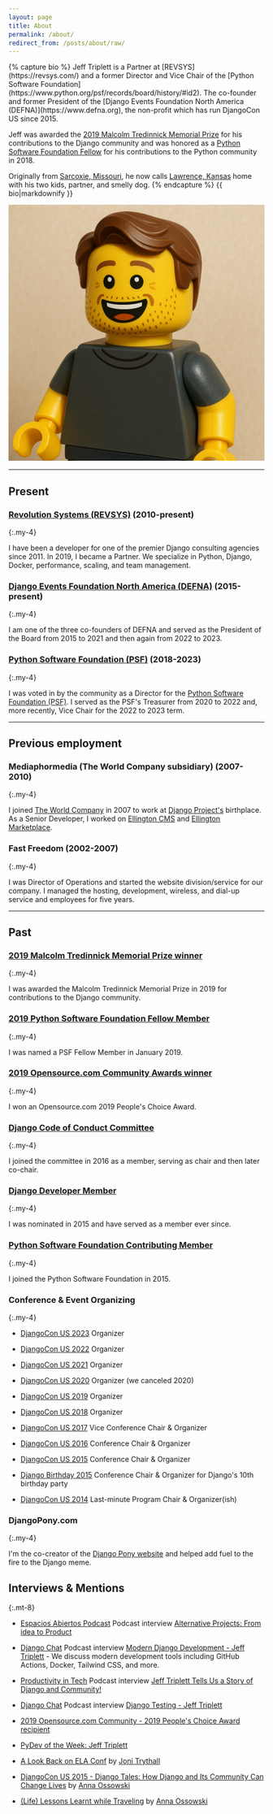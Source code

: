 ```yaml
---
layout: page
title: About
permalink: /about/
redirect_from: /posts/about/raw/
---
```


<div class="flex items-start">
<div class="w-3/4 flex-0">
{% capture bio %}
Jeff Triplett is a Partner at [REVSYS](https://revsys.com/) and a former Director and Vice Chair of the [Python Software Foundation](https://www.python.org/psf/records/board/history/#id2).
The co-founder and former President of the [Django Events Foundation North America (DEFNA)](https://www.defna.org), the non-profit which has run DjangoCon US since 2015.

Jeff was awarded the [2019 Malcolm Tredinnick Memorial Prize](https://www.djangoproject.com/weblog/2019/dec/17/2019-malcolm-tredinnick-prize--jeff-triplett/) for his contributions to the Django community and was honored as a [Python Software Foundation Fellow](https://www.python.org/psf/fellows/#welcome-2018-q4-fellow-members) for his contributions to the Python community in 2018.

Originally from [Sarcoxie, Missouri](http://en.wikipedia.org/wiki/Sarcoxie,_Missouri), he now calls [Lawrence, Kansas](http://en.wikipedia.org/wiki/Lawrence,_Kansas) home with his two kids, partner, and smelly dog.
{% endcapture %}
{{ bio|markdownify }}
</div>

<div class="flex-1 ml-8 w-64 w-1/4 md:w-96">
<img class="w-full rounded-lg" src="/assets/images/2025-brickman.jpg" alt="Jeff Triplett" title="Jeff Triplett's image in the style of brick man">
</div>

</div>

----

## Present

### [Revolution Systems (REVSYS)](http://revsys.com/) (2010-present)
{:.my-4}

I have been a developer for one of the premier Django consulting agencies since 2011.
In 2019, I became a Partner.
We specialize in Python, Django, Docker, performance, scaling, and team management.

### [Django Events Foundation North America (DEFNA)](https://github.com/defna) (2015-present)
{:.my-4}

I am one of the three co-founders of DEFNA and served as the President of the Board from 2015 to 2021 and then again from 2022 to 2023.

### [Python Software Foundation (PSF)](https://www.python.org/psf/records/board/history/#id2) (2018-2023)
{:.my-4}

I was voted in by the community as a Director for the [Python Software Foundation (PSF)](https://www.python.org/psf/). I served as the PSF's Treasurer from 2020 to 2022 and, more recently, Vice Chair for the 2022 to 2023 term.

----

## Previous employment

### Mediaphormedia (The World Company subsidiary) (2007-2010)
{:.my-4}

I joined [The World Company](http://www.theworldco.net) in 2007 to work at [Django Project's](http://djangoproject.com/) birthplace. As a Senior Developer, I worked on [Ellington CMS](https://www.ellingtoncms.com/) and [Ellington Marketplace](https://www.ellingtoncms.com/marketplace/).

### Fast Freedom (2002-2007)
{:.my-4}

I was Director of Operations and started the website division/service for our company.
I managed the hosting, development, wireless, and dial-up service and employees for five years.

----

## Past

### [2019 Malcolm Tredinnick Memorial Prize winner](https://www.djangoproject.com/weblog/2019/dec/17/2019-malcolm-tredinnick-prize--jeff-triplett/)
{:.my-4}

I was awarded the Malcolm Tredinnick Memorial Prize in 2019 for contributions to the Django community.

### [2019 Python Software Foundation Fellow Member](http://pyfound.blogspot.com/2019/01/python-software-foundation-fellow.html)
{:.my-4}

I was named a PSF Fellow Member in January 2019.

### [2019 Opensource.com Community Awards winner](https://opensource.com/article/19/2/community-awards-2019#people)
{:.my-4}

I won an Opensource.com 2019 People's Choice Award.

### [Django Code of Conduct Committee](https://www.djangoproject.com/foundation/committees/#conduct)
{:.my-4}

I joined the committee in 2016 as a member, serving as chair and then later co-chair.

### [Django Developer Member](https://www.djangoproject.com/foundation/developer-members/)
{:.my-4}

I was nominated in 2015 and have served as a member ever since.

### [Python Software Foundation Contributing Member](https://www.python.org/psf/membership/)
{:.my-4}

I joined the Python Software Foundation in 2015.

### Conference & Event Organizing
{:.my-4}

- [DjangoCon US 2023](https://2023.djangocon.us/) Organizer

- [DjangoCon US 2022](https://2022.djangocon.us/) Organizer

- [DjangoCon US 2021](https://2021.djangocon.us/) Organizer

- [DjangoCon US 2020](https://2020.djangocon.us/) Organizer (we canceled 2020)

- [DjangoCon US 2019](https://2019.djangocon.us/) Organizer

- [DjangoCon US 2018](https://2018.djangocon.us/) Organizer

- [DjangoCon US 2017](https://2017.djangocon.us/) Vice Conference Chair & Organizer

- [DjangoCon US 2016](https://2016.djangocon.us/) Conference Chair & Organizer

- [DjangoCon US 2015](https://2015.djangocon.us/) Conference Chair & Organizer

- [Django Birthday 2015](https://djangobirthday.com/) Conference Chair & Organizer for Django's 10th birthday party

- [DjangoCon US 2014](https://2014.djangocon.us/) Last-minute Program Chair & Organizer(ish)

### DjangoPony.com
{:.my-4}

I'm the co-creator of the [Django Pony website](http://www.djangopony.com/) and helped add fuel to the fire to the Django meme.

## Interviews & Mentions
{:.mt-8}

- [Espacios Abiertos Podcast](https://espaciosabiertos.dev/) Podcast interview [Alternative Projects: From idea to Product](https://espaciosabiertos.dev/jeff-triplett/)

- [Django Chat](https://djangochat.com/) Podcast interview [Modern Django Development - Jeff Triplett](https://djangochat.com/episodes/docker-tailwind-and-more-jeff-triplett) - We discuss modern development tools including GitHub Actions, Docker, Tailwind CSS, and more.

- [Productivity in Tech](https://productivityintech.com/) Podcast interview [Jeff Triplett Tells Us a Story of Django and Community!](https://productivityintech.transistor.fm/episodes/jeff-triplett-tells-us-a-story-of-django-and-community)

- [Django Chat](https://djangochat.com/) Podcast interview [Django Testing - Jeff Triplett](https://django-chat.simplecast.com/episodes/jeff-triplett)

- [2019 Opensource.com Community - 2019 People's Choice Award
 recipient](https://opensource.com/article/19/2/community-awards-2019#people)

- [PyDev of the Week: Jeff Triplett](http://www.blog.pythonlibrary.org/2016/01/04/pydev-of-the-week-jeff-triplett/)

- [A Look Back on ELA Conf](http://jonibologna.com/a-look-back-on-ela-conf/) by [Joni Trythall](https://twitter.com/JoniTrythall)

- [DjangoCon US 2015 - Django Tales: How Django and Its Community Can Change Lives](https://www.youtube.com/watch?v=JQkM_fOlb2A) by [Anna Ossowski](https://twitter.com/OssAnna16)

- [(Life) Lessons Learnt while Traveling](http://anna-oz.tumblr.com/post/156114754840/life-lessons-learnt-while-traveling) by [Anna Ossowski](https://twitter.com/OssAnna16)
